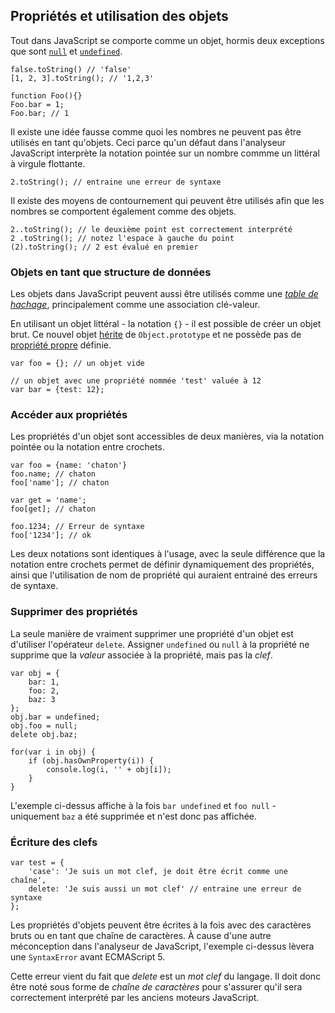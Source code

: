 ## Propriétés et utilisation des objets

Tout dans JavaScript se comporte comme un objet, hormis deux exceptions que sont
[`null`](#core.undefined) et [`undefined`](#core.undefined).

    false.toString() // 'false'
    [1, 2, 3].toString(); // '1,2,3'

    function Foo(){}
    Foo.bar = 1;
    Foo.bar; // 1

Il existe une idée fausse comme quoi les nombres ne peuvent pas être utilisés en tant qu'objets.
Ceci parce qu'un défaut dans l'analyseur JavaScript interprète la notation pointée sur
un nombre commme un littéral à virgule flottante.


    2.toString(); // entraine une erreur de syntaxe

Il existe des moyens de contournement qui peuvent être utilisés afin que les nombres se comportent
également comme des objets.

    2..toString(); // le deuxième point est correctement interprété
    2 .toString(); // notez l'espace à gauche du point
    (2).toString(); // 2 est évalué en premier

### Objets en tant que structure de données

Les objets dans JavaScript peuvent aussi être utilisés comme une [*table de hachage*][1], principalement
comme une association clé-valeur.

En utilisant un objet littéral - la notation `{}` - il est possible de créer un objet brut.
Ce nouvel objet [hérite](#object.prototype) de `Object.prototype` et ne possède pas de
[propriété propre](#object.hasownproperty) définie.

    var foo = {}; // un objet vide

    // un objet avec une propriété nommée 'test' valuée à 12
    var bar = {test: 12};

### Accéder aux propriétés

Les propriétés d'un objet sont accessibles de deux manières, via la notation pointée ou la notation entre crochets.

    var foo = {name: 'chaton'}
    foo.name; // chaton
    foo['name']; // chaton

    var get = 'name';
    foo[get]; // chaton

    foo.1234; // Erreur de syntaxe
    foo['1234']; // ok

Les deux notations sont identiques à l'usage, avec la seule différence que
la notation entre crochets permet de définir dynamiquement des propriétés, ainsi que
l'utilisation de nom de propriété qui auraient entrainé des erreurs de syntaxe.

### Supprimer des propriétés

La seule manière de vraiment supprimer une propriété d'un objet est d'utiliser
l'opérateur `delete`. Assigner `undefined` ou `null` à la propriété ne supprime
que la *valeur* associée à la propriété, mais pas la *clef*.

    var obj = {
        bar: 1,
        foo: 2,
        baz: 3
    };
    obj.bar = undefined;
    obj.foo = null;
    delete obj.baz;

    for(var i in obj) {
        if (obj.hasOwnProperty(i)) {
            console.log(i, '' + obj[i]);
        }
    }

L'exemple ci-dessus affiche à la fois `bar undefined` et `foo null` - uniquement `baz`
a été supprimée et n'est donc pas affichée.

### Écriture des clefs

    var test = {
        'case': 'Je suis un mot clef, je doit être écrit comme une chaîne',
        delete: 'Je suis aussi un mot clef' // entraine une erreur de syntaxe
    };

Les propriétés d'objets peuvent être écrites à la fois avec des caractères bruts ou en tant que
chaîne de caractères. À cause d'une autre méconception dans l'analyseur de JavaScript, l'exemple
ci-dessus lèvera une `SyntaxError` avant ECMAScript 5.

Cette erreur vient du fait que *delete* est un *mot clef* du langage. Il doit donc être noté
sous forme de *chaîne de caractères* pour s'assurer qu'il sera correctement interprété par les anciens
moteurs JavaScript.

[1]: http://fr.wikipedia.org/wiki/Table_de_hachage

